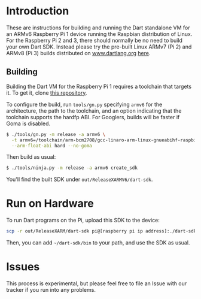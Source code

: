 # Introduction

These are instructions for building and running the Dart standalone VM for an ARMv6 Raspberry Pi 1 device running the Raspbian distribution of Linux. For the Raspberry Pi 2 and 3, there should normally be no need to build your own Dart SDK. Instead please try the pre-built Linux ARMv7 (Pi 2) and ARMv8 (Pi 3) builds distributed on www.dartlang.org [here](https://www.dartlang.org/install/archive).

## Building

Building the Dart VM for the Raspberry Pi 1 requires a toolchain that targets it. To get it, clone [this repository](https://github.com/raspberrypi/tools).

To configure the build, run `tools/gn.py` specifying `armv6` for the architecture, the path to the toolchain, and an option indicating that the toolchain supports the hardfp ABI. For Googlers, builds will be faster if Goma is disabled.

```bash
$ ./tools/gn.py -m release -a armv6 \
  -t armv6=/toolchain/arm-bcm2708/gcc-linaro-arm-linux-gnueabihf-raspbian-x64/bin/arm-linux-gnueabihf- \
  --arm-float-abi hard --no-goma
```

Then build as usual:

```bash
$ ./tools/ninja.py -m release -a armv6 create_sdk
```

You'll find the built SDK under `out/ReleaseXARMV6/dart-sdk`.

# Run on Hardware

To run Dart programs on the Pi, upload this SDK to the device:

```bash
scp -r out/ReleaseXARM/dart-sdk pi@[raspberry pi ip address]:./dart-sdk
```

Then, you can add `~/dart-sdk/bin` to your path, and use the SDK as usual.

# Issues

This process is experimental, but please feel free to file an Issue with our tracker if you run into any problems.